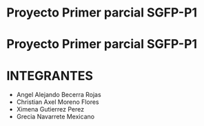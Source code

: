 # Proyecto Primer parcial SGFP-P1

# Proyecto Primer parcial SGFP-P1

# INTEGRANTES
- Angel Alejando Becerra Rojas
- Christian Axel Moreno Flores
- Ximena Gutierrez Perez
- Grecia Navarrete Mexicano


